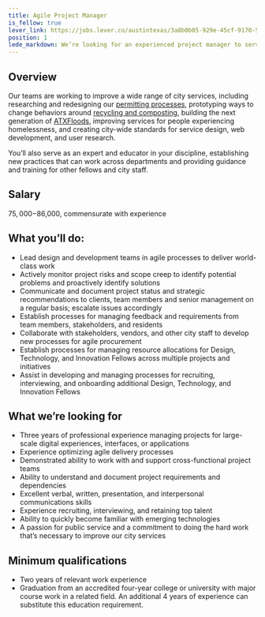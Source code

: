 ```yaml
---
title: Agile Project Manager
is_fellow: true
lever_link: https://jobs.lever.co/austintexas/3a8b0b05-929e-45cf-9170-5d44c357745c/apply
position: 1
lede_markdown: We’re looking for an experienced project manager to serve on multidisciplinary project teams with career civil servants, actively demonstrating the value of iterative development and user-centered design.
---
```

## Overview
Our teams are working to improve a wide range of city services, including researching and redesigning our [permitting processes](http://www.austintexas.gov/department/development-services), prototyping ways to change behaviors around [recycling and composting](http://www.austintexas.gov/department/austin-resource-recovery), building the next generation of [ATXFloods](https://www.atxfloods.com), improving services for people experiencing homelessness, and creating city-wide standards for service design, web development, and user research.

You’ll also serve as an expert and educator in your discipline, establishing new practices that can work across departments and providing guidance and training for other fellows and city staff.

## Salary

$75,000-$86,000, commensurate with experience

## What you’ll do:

*   Lead design and development teams in agile processes to deliver world-class work
*   Actively monitor project risks and scope creep to identify potential problems and proactively identify solutions
*   Communicate and document project status and strategic recommendations to clients, team members and senior management on a regular basis; escalate issues accordingly
*   Establish processes for managing feedback and requirements from team members, stakeholders, and residents
*   Collaborate with stakeholders, vendors, and other city staff to develop new processes for agile procurement
*   Establish processes for managing resource allocations for Design, Technology, and Innovation Fellows across multiple projects and initiatives
*   Assist in developing and managing processes for recruiting, interviewing, and onboarding additional Design, Technology, and Innovation Fellows

## What we’re looking for

*   Three years of professional experience managing projects for large-scale digital experiences, interfaces, or applications
*   Experience optimizing agile delivery processes
*   Demonstrated ability to work with and support cross-functional project teams
*   Ability to understand and document project requirements and dependencies
*   Excellent verbal, written, presentation, and interpersonal communications skills
*   Experience recruiting, interviewing, and retaining top talent
*   Ability to quickly become familiar with emerging technologies
*   A passion for public service and a commitment to doing the hard work that’s necessary to improve our city services

## Minimum qualifications

*   Two years of relevant work experience
*   Graduation from an accredited four-year college or university with major course work in a related field. An additional 4 years of experience can substitute this education requirement.
